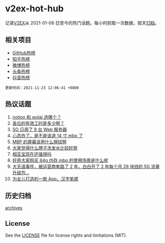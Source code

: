 # v2ex-hot-hub

 记录[V2EX](https://www.v2ex.com/)从 2021-01-06 日至今的热门话题。每小时抓取一次数据，按天[归档](archives)。
 
 ## 相关项目

- [GitHub热榜](https://github.com/snaildev/github-hot-hub)
- [知乎热榜](https://github.com/snaildev/zhihu-hot-hub)
- [微博热榜](https://github.com/snaildev/weibo-hot-hub)
- [头条热榜](https://github.com/snaildev/toutiao-hot-hub)
- [抖音热榜](https://github.com/snaildev/douyin-hot-hub)


 `更新时间：2021-11-23 12:06:41 +0800`

## 热议话题

1. [notion 和 wolai 选哪个？](https://www.v2ex.com/t/817134)
1. [各位的有效工时是多少啊？](https://www.v2ex.com/t/817092)
1. [SO 只用了 9 台 Web 服务器](https://www.v2ex.com/t/817121)
1. [心态炸了，是不是该退 14 寸 mbp 了](https://www.v2ex.com/t/817240)
1. [MBP 的屏幕该用什么擦拭啊](https://www.v2ex.com/t/817104)
1. [大家觉得什么牌子洗发水比较好用](https://www.v2ex.com/t/817185)
1. [相互宝现在还值得吗](https://www.v2ex.com/t/817209)
1. [好奇大家购买 64g 内存 mbp 的使用场景是什么呢](https://www.v2ex.com/t/817293)
1. [大无语事件，被运营商套路了 2 年，白白开了 2 年每个月 29 块钱的 5G 流量升级包...](https://www.v2ex.com/t/817153)
1. [为女儿打造的一款 App，汉字笔顺](https://www.v2ex.com/t/817117)

## 历史归档

[archives](archives)

## License

See the [LICENSE](LICENSE) file for license rights and limitations (MIT).
